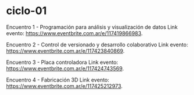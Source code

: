 # ciclo-01

Encuentro 1 - Programación para análisis y visualización de datos
Link evento: https://www.eventbrite.com.ar/e/117419866983.

Encuentro 2 - Control de versionado y desarrollo colaborativo
Link evento: https://www.eventbrite.com.ar/e/117423840869.

Encuentro 3 - Placa controladora
Link evento: https://www.eventbrite.com.ar/e/117424743569.

Encuentro 4 - Fabricación 3D
Link evento: https://www.eventbrite.com.ar/e/117425212973.
